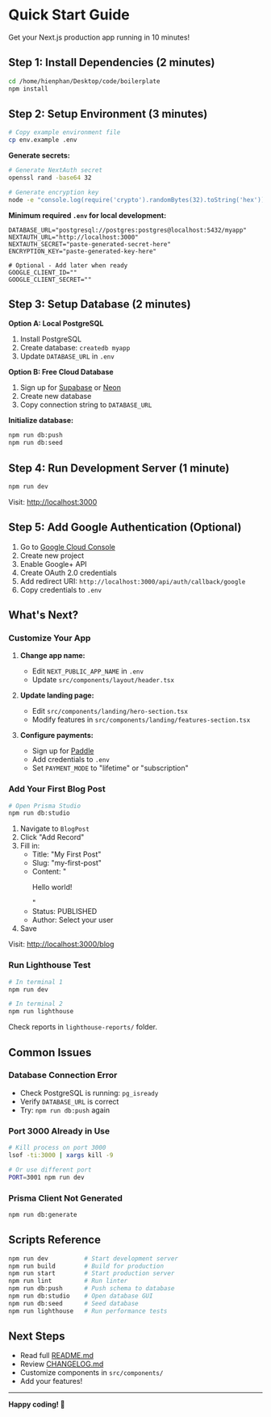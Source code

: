 # Quick Start Guide

Get your Next.js production app running in 10 minutes!

## Step 1: Install Dependencies (2 minutes)

```bash
cd /home/hienphan/Desktop/code/boilerplate
npm install
```

## Step 2: Setup Environment (3 minutes)

```bash
# Copy example environment file
cp env.example .env
```

**Generate secrets:**

```bash
# Generate NextAuth secret
openssl rand -base64 32

# Generate encryption key
node -e "console.log(require('crypto').randomBytes(32).toString('hex'))"
```

**Minimum required `.env` for local development:**

```env
DATABASE_URL="postgresql://postgres:postgres@localhost:5432/myapp"
NEXTAUTH_URL="http://localhost:3000"
NEXTAUTH_SECRET="paste-generated-secret-here"
ENCRYPTION_KEY="paste-generated-key-here"

# Optional - Add later when ready
GOOGLE_CLIENT_ID=""
GOOGLE_CLIENT_SECRET=""
```

## Step 3: Setup Database (2 minutes)

**Option A: Local PostgreSQL**

1. Install PostgreSQL
2. Create database: `createdb myapp`
3. Update `DATABASE_URL` in `.env`

**Option B: Free Cloud Database**

1. Sign up for [Supabase](https://supabase.com) or [Neon](https://neon.tech)
2. Create new database
3. Copy connection string to `DATABASE_URL`

**Initialize database:**

```bash
npm run db:push
npm run db:seed
```

## Step 4: Run Development Server (1 minute)

```bash
npm run dev
```

Visit: [http://localhost:3000](http://localhost:3000)

## Step 5: Add Google Authentication (Optional)

1. Go to [Google Cloud Console](https://console.cloud.google.com/)
2. Create new project
3. Enable Google+ API
4. Create OAuth 2.0 credentials
5. Add redirect URI: `http://localhost:3000/api/auth/callback/google`
6. Copy credentials to `.env`

## What's Next?

### Customize Your App

1. **Change app name:**
   - Edit `NEXT_PUBLIC_APP_NAME` in `.env`
   - Update `src/components/layout/header.tsx`

2. **Update landing page:**
   - Edit `src/components/landing/hero-section.tsx`
   - Modify features in `src/components/landing/features-section.tsx`

3. **Configure payments:**
   - Sign up for [Paddle](https://paddle.com)
   - Add credentials to `.env`
   - Set `PAYMENT_MODE` to "lifetime" or "subscription"

### Add Your First Blog Post

```bash
# Open Prisma Studio
npm run db:studio
```

1. Navigate to `BlogPost`
2. Click "Add Record"
3. Fill in:
   - Title: "My First Post"
   - Slug: "my-first-post"
   - Content: "<p>Hello world!</p>"
   - Status: PUBLISHED
   - Author: Select your user
4. Save

Visit: [http://localhost:3000/blog](http://localhost:3000/blog)

### Run Lighthouse Test

```bash
# In terminal 1
npm run dev

# In terminal 2
npm run lighthouse
```

Check reports in `lighthouse-reports/` folder.

## Common Issues

### Database Connection Error

- Check PostgreSQL is running: `pg_isready`
- Verify `DATABASE_URL` is correct
- Try: `npm run db:push` again

### Port 3000 Already in Use

```bash
# Kill process on port 3000
lsof -ti:3000 | xargs kill -9

# Or use different port
PORT=3001 npm run dev
```

### Prisma Client Not Generated

```bash
npm run db:generate
```

## Scripts Reference

```bash
npm run dev          # Start development server
npm run build        # Build for production
npm run start        # Start production server
npm run lint         # Run linter
npm run db:push      # Push schema to database
npm run db:studio    # Open database GUI
npm run db:seed      # Seed database
npm run lighthouse   # Run performance tests
```

## Next Steps

- Read full [README.md](./README.md)
- Review [CHANGELOG.md](./document/changelog.md)
- Customize components in `src/components/`
- Add your features!

---

**Happy coding! 🚀**

